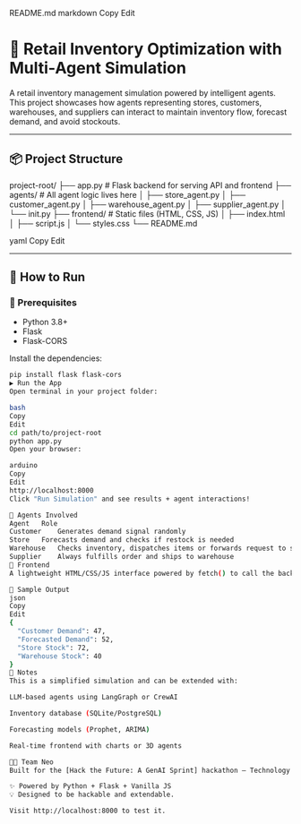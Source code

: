 README.md
markdown
Copy
Edit
# 🧠 Retail Inventory Optimization with Multi-Agent Simulation

A retail inventory management simulation powered by intelligent agents. This project showcases how agents representing stores, customers, warehouses, and suppliers can interact to maintain inventory flow, forecast demand, and avoid stockouts.

---

## 📦 Project Structure

project-root/ ├── app.py # Flask backend for serving API and frontend ├── agents/ # All agent logic lives here │ ├── store_agent.py │ ├── customer_agent.py │ ├── warehouse_agent.py │ ├── supplier_agent.py │ └── init.py ├── frontend/ # Static files (HTML, CSS, JS) │ ├── index.html │ ├── script.js │ └── styles.css └── README.md

yaml
Copy
Edit

---

## 🚀 How to Run

### 🧰 Prerequisites

- Python 3.8+
- Flask
- Flask-CORS

Install the dependencies:

```bash
pip install flask flask-cors
▶️ Run the App
Open terminal in your project folder:

bash
Copy
Edit
cd path/to/project-root
python app.py
Open your browser:

arduino
Copy
Edit
http://localhost:8000
Click "Run Simulation" and see results + agent interactions!

🧠 Agents Involved
Agent	Role
Customer	Generates demand signal randomly
Store	Forecasts demand and checks if restock is needed
Warehouse	Checks inventory, dispatches items or forwards request to supplier
Supplier	Always fulfills order and ships to warehouse
🎨 Frontend
A lightweight HTML/CSS/JS interface powered by fetch() to call the backend and show results. You can customize the UI or connect it to a 3D environment using Three.js or Unity.

🧪 Sample Output
json
Copy
Edit
{
  "Customer Demand": 47,
  "Forecasted Demand": 52,
  "Store Stock": 72,
  "Warehouse Stock": 40
}
📌 Notes
This is a simplified simulation and can be extended with:

LLM-based agents using LangGraph or CrewAI

Inventory database (SQLite/PostgreSQL)

Forecasting models (Prophet, ARIMA)

Real-time frontend with charts or 3D agents

👨‍💻 Team Neo
Built for the [Hack the Future: A GenAI Sprint] hackathon — Technology Track.

✨ Powered by Python + Flask + Vanilla JS
💡 Designed to be hackable and extendable.

Visit http://localhost:8000 to test it.
